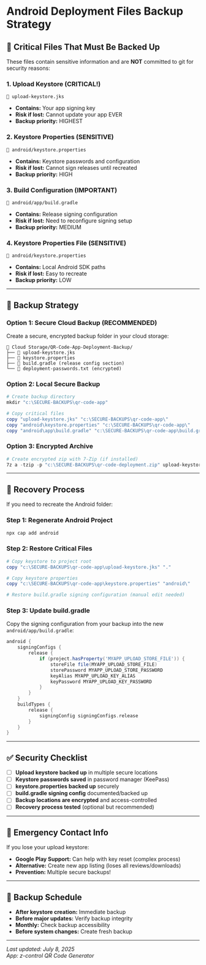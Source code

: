 # Android Deployment Files Backup Strategy

## 🔐 **Critical Files That Must Be Backed Up**

These files contain sensitive information and are **NOT** committed to git for security reasons:

### **1. Upload Keystore (CRITICAL!)**

```
📁 upload-keystore.jks
```

- **Contains:** Your app signing key
- **Risk if lost:** Cannot update your app EVER
- **Backup priority:** HIGHEST

### **2. Keystore Properties (SENSITIVE)**

```
📁 android/keystore.properties
```

- **Contains:** Keystore passwords and configuration
- **Risk if lost:** Cannot sign releases until recreated
- **Backup priority:** HIGH

### **3. Build Configuration (IMPORTANT)**

```
📁 android/app/build.gradle
```

- **Contains:** Release signing configuration
- **Risk if lost:** Need to reconfigure signing setup
- **Backup priority:** MEDIUM

### **4. Keystore Properties File (SENSITIVE)**

```
📁 android/keystore.properties
```

- **Contains:** Local Android SDK paths
- **Risk if lost:** Easy to recreate
- **Backup priority:** LOW

---

## 💾 **Backup Strategy**

### **Option 1: Secure Cloud Backup (RECOMMENDED)**

Create a secure, encrypted backup folder in your cloud storage:

```
📁 Cloud Storage/QR-Code-App-Deployment-Backup/
├── 📄 upload-keystore.jks
├── 📄 keystore.properties
├── 📄 build.gradle (release config section)
└── 📄 deployment-passwords.txt (encrypted)
```

### **Option 2: Local Secure Backup**

```powershell
# Create backup directory
mkdir "c:\SECURE-BACKUPS\qr-code-app"

# Copy critical files
copy "upload-keystore.jks" "c:\SECURE-BACKUPS\qr-code-app\"
copy "android\keystore.properties" "c:\SECURE-BACKUPS\qr-code-app\"
copy "android\app\build.gradle" "c:\SECURE-BACKUPS\qr-code-app\build.gradle.backup"
```

### **Option 3: Encrypted Archive**

```powershell
# Create encrypted zip with 7-Zip (if installed)
7z a -tzip -p "c:\SECURE-BACKUPS\qr-code-deployment.zip" upload-keystore.jks android\keystore.properties android\app\build.gradle
```

---

## 🔄 **Recovery Process**

If you need to recreate the Android folder:

### **Step 1: Regenerate Android Project**

```powershell
npx cap add android
```

### **Step 2: Restore Critical Files**

```powershell
# Copy keystore to project root
copy "c:\SECURE-BACKUPS\qr-code-app\upload-keystore.jks" "."

# Copy keystore properties
copy "c:\SECURE-BACKUPS\qr-code-app\keystore.properties" "android\"

# Restore build.gradle signing configuration (manual edit needed)
```

### **Step 3: Update build.gradle**

Copy the signing configuration from your backup into the new `android/app/build.gradle`:

```gradle
android {
    signingConfigs {
        release {
            if (project.hasProperty('MYAPP_UPLOAD_STORE_FILE')) {
                storeFile file(MYAPP_UPLOAD_STORE_FILE)
                storePassword MYAPP_UPLOAD_STORE_PASSWORD
                keyAlias MYAPP_UPLOAD_KEY_ALIAS
                keyPassword MYAPP_UPLOAD_KEY_PASSWORD
            }
        }
    }
    buildTypes {
        release {
            signingConfig signingConfigs.release
        }
    }
}
```

---

## ✅ **Security Checklist**

- [ ] **Upload keystore backed up** in multiple secure locations
- [ ] **Keystore passwords saved** in password manager (KeePass)
- [ ] **keystore.properties backed up** securely
- [ ] **build.gradle signing config** documented/backed up
- [ ] **Backup locations are encrypted** and access-controlled
- [ ] **Recovery process tested** (optional but recommended)

---

## 🚨 **Emergency Contact Info**

If you lose your upload keystore:

- **Google Play Support:** Can help with key reset (complex process)
- **Alternative:** Create new app listing (loses all reviews/downloads)
- **Prevention:** Multiple secure backups!

---

## 📅 **Backup Schedule**

- **After keystore creation:** Immediate backup
- **Before major updates:** Verify backup integrity
- **Monthly:** Check backup accessibility
- **Before system changes:** Create fresh backup

---

_Last updated: July 8, 2025_  
_App: z-control QR Code Generator_

